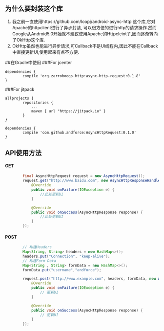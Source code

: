 ## 为什么要封装这个库
1. 我之前一直使用https://github.com/loopj/android-async-http 这个库,它对Apache的httpclient进行了异步封装,
可以很方便的进行http的请求操作.然而Google从Android5.0开始就不建议使用Apache的Httpcleint了,因而逐渐转向了OkHttp这个库.
2. OkHttp虽然也能进行异步请求,可Callback不是UI线程内,因此不能在Callback中直接更新UI,使用起来有点不方便.

##在Gradle中使用
###For jcenter
```
dependencies {
	    compile 'org.zarroboogs.http:async-http-request:0.1.8'
}
```
###For jitpack
```
allprojects {
		repositories {
			...
			maven { url "https://jitpack.io" }
		}
}

dependencies {
	    compile 'com.github.andforce:AsyncHttpRequest:0.1.0'
}
```

## API使用方法
#### GET
``` java
        final AsyncHttpRequest request = new AsyncHttpRequest();
        request.get("http://www.baidu.com", new AsyncHttpResponseHandler() {
            @Override
            public void onFailure(IOException e) {
                //此处更新UI
            }

            @Override
            public void onSuccess(AsyncHttpResponse response) {
                //此处更新UI
            }
        });
```
#### POST
``` java
        // 构建Headers
        Map<String, String> headers = new HashMap<>();
        headers.put("Connection", "keep-alive");
        // 构建Form Data
        Map<String , String> formData = new HashMap<>();
        formData.put("username","andforce");

        request.post("http://www.example.com", headers, formData, new AsyncHttpResponseHandler() {
            @Override
            public void onFailure(IOException e) {
                // 更新UI
            }

            @Override
            public void onSuccess(AsyncHttpResponse response) {
                // 更新UI
            }
        });
```
